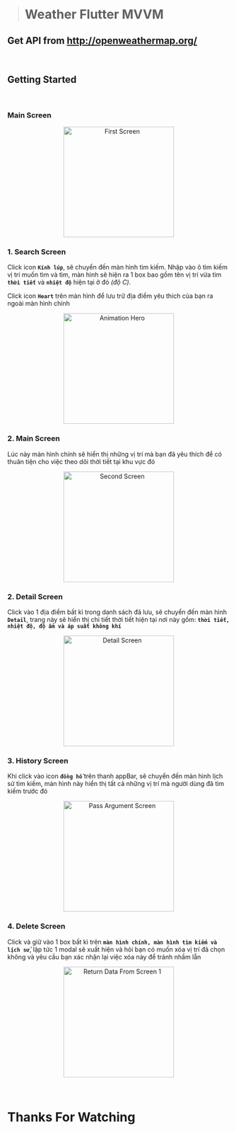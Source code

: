 > # **Weather Flutter MVVM**

## Get API from http://openweathermap.org/

<br>

## **Getting Started**

<br>

### **Main Screen**

<div style="text-align: center">
  <img src="images/main-screen.png" width="250" alt="First Screen" />
</div>

### **1. Search Screen**

Click icon **`Kính lúp`**, sẽ chuyển đến màn hình tìm kiếm. Nhập vào ô tìm kiếm vị trí muốn tìm và tìm, màn hình sẽ hiện ra 1 box bao gồm tên vị trí vừa tìm **`thời tiết`** và **`nhiệt độ`** hiện tại ở đó _(độ C)_.

Click icon **`Heart`** trên màn hình để lưu trữ địa điểm yêu thích của bạn ra ngoài màn hình chính

<div style="text-align: center">
  <img src="images/search-screen.png" width="250" alt="Animation Hero" />
</div>

### **2. Main Screen**

Lúc này màn hình chính sẽ hiển thị những vị trí mà bạn đã yêu thích để có thuân tiện cho việc theo dõi thời tiết tại khu vực đó

<div style="text-align: center">
  <img src="images/main-screen-2.png" width="250" alt="Second Screen" />
</div>

### **2. Detail Screen**

Click vào 1 địa điểm bất kì trong danh sách đã lưu, sẽ chuyển đến màn hình **`Detail`**, trang này sẽ hiển thị chi tiết thời tiết hiện tại nơi này gồm: **`thời tiết, nhiệt độ, độ ẩm và áp suất không khí`**

<div style="text-align: center">
  <img src="images/detail-screen.png" width="250" alt="Detail Screen" />
</div>

### **3. History Screen**

Khi click vào icon **`đồng hồ`** trên thanh appBar, sẽ chuyển đến màn hình lịch sử tìm kiếm, màn hình này hiển thị tất cả những vị trí mà người dùng đã tìm kiếm trước đó

<div style="text-align: center">
  <img src="images/history-screen.png" width="250" alt="Pass Argument Screen" />
</div>

### **4. Delete Screen**

Click và giữ vào 1 box bất kì trên **`màn hình chính, màn hình tìm kiếm và lịch sử`**, lập tức 1 modal sẽ xuất hiện và hỏi bạn có muốn xóa vị trí đã chọn không và yêu cầu bạn xác nhận lại việc xóa này để tránh nhầm lẫn

<div style="text-align: center">
  <img src="images/handle-delete-screen.png" width="250" alt="Return Data From Screen 1" />
</div>
<br>
<br>

# Thanks For Watching
